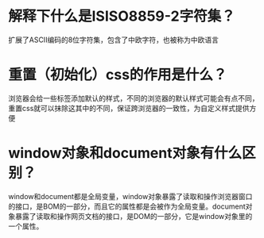 # 解释下什么是ISISO8859-2字符集？

扩展了ASCII编码的8位字符集，包含了中欧字符，也被称为中欧语言

# 重置（初始化）css的作用是什么？

浏览器会给一些标签添加默认的样式，不同的浏览器的默认样式可能会有点不同，重置css就可以抹除这其中的不同，保证跨浏览器的一致性，为自定义样式提供方便

# window对象和document对象有什么区别？

window和document都是全局变量，window对象暴露了读取和操作浏览器窗口的接口，是BOM的一部分，而且它的属性都是会被作为全局变量。document对象暴露了读取和操作网页文档的接口，是DOM的一部分，它是window对象里的一个属性。